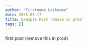 ```yaml
---
author: "Firstname Lastname"
date: 2025-05-17
title: Example Post remove in prod
tags: []
---
```


first post (remove this in prod)
